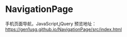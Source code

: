 # NavigationPage
手机页面导航，JavaScript,jQuery
预览地址：https://gen1usg.github.io/NavigationPage/src/index.html
